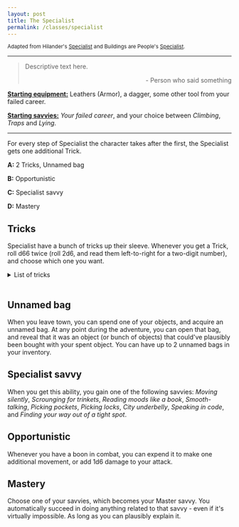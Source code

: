 ```yaml
---
layout: post
title: The Specialist
permalink: /classes/specialist
---
```

<small>Adapted from Hilander's [Specialist](https://saltygoo.github.io/class/specialist) and Buildings are People's [Specialist](https://buildingsarepeople.blogspot.com/2019/01/class-specialist-and-specialist-arts.html).</small>

***

>Descriptive text here.
>
><p style="text-align: right">- Person who said something</p>

<b><u>Starting equipment:</u></b> Leathers (Armor), a dagger, some other tool from your failed career.

<b><u>Starting savvies:</u></b> <i>Your failed career</i>, and your choice between <i>Climbing</i>, <i>Traps</i> and <i>Lying</i>.

***

For every step of Specialist the character takes after the first, the Specialist gets one additional Trick.

<b>A:</b> 2 Tricks, Unnamed bag

<b>B:</b> Opportunistic

<b>C:</b> Specialist savvy

<b>D:</b> Mastery

## Tricks
Specialist have a bunch of tricks up their sleeve. Whenever you get a Trick, roll d66 twice (roll 2d6, and read them left-to-right for a two-digit number), and choose which one you want.
<details markdown="1">
<summary>List of tricks</summary>
*  <b>11: Acquired Immunity.</b> You can smell poison. You have a boon to resist poisons.
*  <b>12: Acrobat.</b> You take half damage from falling, and can jump two times farther.
*  <b>13: Brawler.</b> Any improvised weapon deals 1d6 damage in your hands.
*  <b>14: Cat's eyes.</b> You can see in the dark as if you had a torch in your hands.
*  <b>15: Cat's grace.</b> You have a boon on rolls to defend when not wearing armor.
*  <b>16: Con artist.</b> Once per session, exchange 1 Trash for 1 Valuable. The person you did this to will not appreciate it when they find out.
*  <b>21: Escape artist.</b> Once per session, get out of restraints (grapple, shackles, rope, etc) as long as you plausibly could.
*  <b>22: Fashion victim.</b> Fancy clothes count as 1 Armor, and don't take up an Inventory slot.
*  <b>23: Field medic.</b> You can stabilize dying characters with your bare hands. If you have tools, you have a boon.
*  <b>24: Forgery.</b> Once per session, during a short rest, you can make a near-exact copy of any item. It's unusable and worthless.
*  <b>25: Gossip.</b> Once per session, you can recall an embarrassing secret of another NPC you've already met. Describe it. You might be wrong, but it's still funny.
*  <b>26: Jester.</b> You can make yourself appear as the most or least important person in the group at any time.
*  <b>31: Lucky.</b> Once per session, give yourself a boon.
*  <b>32: Savvy.</b> Get a new savvy.
*  <b>33: Network.</b> Once per session, you can declare you know someone within any organization or group of your choice. They might not like you.
*  <b>34: Open Mind.</b> +2 Mind slots.
*  <b>35: Pack Rat.</b> +2 Inventory slots.
*  <b>36: Poisoner.</b> When you leave for an adventure, you automatically have 3 doses of poison.
*  <b>41: Saboteur.</b> You can take 10 minutes to break any nonmagical object.
*  <b>42: Cheat death.</b> Once in your life, cheat death. They won't like it at all. Lose this trick when you do so and get a new one.
*  <b>43: Hedge magician.</b> You know whether something is magical by tasting it. You have 1 Magic Dice that regenerates overnight if you lose it.
*  <b>44: Square meal.</b> You heal 1 Wound during lunch if you drink alcohol.
*  <b>45: Tinker.</b> You can spend 10 minutes to merge two nonmagical objects together in your inventory. They only take up one space, and is useless if not used by you. You cannot merge an item that's already been merged.
*  <b>46: Dogspeak.</b> Once per session, you can talk to dogs. They aren't smart, but know how to follow simple orders.
*  <b>51: Tricky.</b> You can attempt a maneuver as an action instead of a movement.
*  <b>52: Alert.</b> You're never surprised. In combat, you can take a full turn before anyone else.
*  <b>53: Silver tongue.</b> Once per session, you can lie and have someone believe it as long as it's plausible. They'll find out after 1d6 minutes.
*  <b>54: Coward.</b> You run faster when running away from something. Unless it's really fast, it won't catch you.
*  <b>55: Evaluate.</b> You instantly know the value of any Civilized object, as well as any object related to one of your savvies.
*  <b>56: Winning smile.</b> As long as you and your party haven't intimidated or otherwise harrassed anyone, people have a good first impression of you.
*  <b>61: Weasel.</b> If you don't attack during your turn, all attacks against you have a bane, unless you can't see the enemy.
*  <b>62: You mean this?</b> Once per session, you can state that you took one non-obvious object from someone you spent 10 minutes with, as long as they don't distrust you.
*  <b>63: Did I say that?</b> Once per session, you can re-state what you said if you don't like the consequences of what you just said.
*  <b>64: Actor.</b> You can copy the voice of anyone you've listened to over the past 10 minutes. You can even make some very specific sounds, but that's probably a roll.
*  <b>65: Possum.</b> You can very convincingly play dead after being hit. People will generally leave you alone to attack your allies. Unless it's a beast that eats dead things.
*  <b>66: Redirect.</b> When you roll a great success when defending, you can redirect the attack to someone else nearby. 
</details>
<br>

## Unnamed bag
When you leave town, you can spend one of your objects, and acquire an unnamed bag. At any point during the adventure, you can open that bag, and reveal that it was an object (or bunch of objects) that could've plausibly been bought with your spent object. You can have up to 2 unnamed bags in your inventory.

## Specialist savvy
When you get this ability, you gain one of the following savvies: <i>Moving silently</i>, <i>Scrounging for trinkets</i>, <i>Reading moods like a book</i>, <i>Smooth-talking</i>, <i>Picking pockets</i>, <i>Picking locks</i>, <i>City underbelly</i>, <i>Speaking in code</i>, and <i>Finding your way out of a tight spot</i>.

## Opportunistic
Whenever you have a boon in combat, you can expend it to make one additional movement, or add 1d6 damage to your attack.

## Mastery
Choose one of your savvies, which becomes your Master savvy. You automatically succeed in doing anything related to that savvy - even if it's virtually impossible. As long as you can plausibly explain it.
